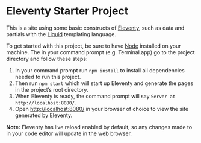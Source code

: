 # Eleventy Starter Project

This is a site using some basic constructs of [Eleventy](https://11ty.dev), such as data and partials with the [Liquid](https://liquidjs.com) templating language.

To get started with this project, be sure to have [Node](https://nodejs.org/en) installed on your machine. The in your command prompt (e.g. Terminal.app) go to the project directory and follow these steps:

1. In your command prompt run `npm install` to install all dependencies needed to run this project.
2. Then run `npm start` which will start up Eleventy and generate the pages in the project’s root directory.
3. When Eleventy is ready, the command prompt will say `Server at http://localhost:8080/`.
4. Open [http://localhost:8080/](http://localhost:8080/) in your browser of choice to view the site generated by Eleventy.

**Note:** Eleventy has live reload enabled by default, so any changes made to in your code editor will update in the web browser.
